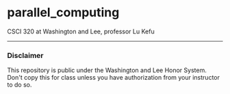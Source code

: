 # parallel_computing
CSCI 320 at Washington and Lee, professor Lu Kefu

---

### Disclaimer
This repository is public under the Washington and Lee Honor System. Don't copy this for class unless you have authorization from your instructor to do so.
